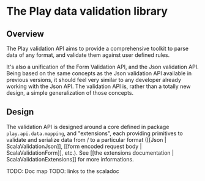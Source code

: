 # The Play data validation library

## Overview

The Play validation API aims to provide a comprehensive toolkit to parse data of any format, and validate them against user defined rules.

It's also a unification of the Form Validation API, and the Json validation API.
Being based on the same concepts as the Json validation API available in previous versions, it should feel very similar to any developer already working with the Json API. The validation API is, rather than a totally new design, a simple generalization of those concepts.

## Design

The validation API is designed around a core defined in package `play.api.data.mapping`, and "extensions", each providing primitives to validate and serialize data from / to a particular format ([[Json | ScalaValidationJson]], [[form encoded request body | ScalaValidationForm]], etc.). See [[the extensions documentation | ScalaValidationExtensions]] for more informations.

TODO: Doc map
TODO: links to the scaladoc

